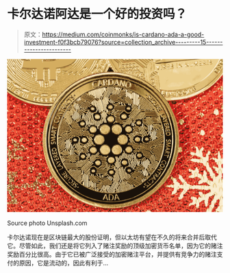 # 卡尔达诺阿达是一个好的投资吗？

> 原文：<https://medium.com/coinmonks/is-cardano-ada-a-good-investment-f0f3bcb79076?source=collection_archive---------15----------------------->

![](img/2459624fbeccc2d9363cd72eccc1a2bd.png)

Source photo Unsplash.com

卡尔达诺现在是区块链最大的股份证明，但以太坊有望在不久的将来合并后取代它。尽管如此，我们还是将它列入了赌注奖励的顶级加密货币名单，因为它的赌注奖励百分比很高。由于它已被广泛接受的加密赌注平台，并提供有竞争力的赌注支付的原因，它是流动的，因此有利于…